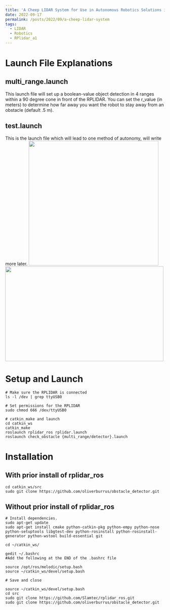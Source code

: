 ```yaml
---
title: 'A Cheep LIDAR System for Use in Autonomous Robotics Solutions in a Simulated Lunar Enviornment'
date: 2022-09-17
permalink: /posts/2022/09/a-cheep-lidar-system
tags:
  - LIDAR
  - Robotics
  - RPlidar_a1
---
```


# Launch File Explanations

## multi_range.launch 

This launch file will set up a boolean-value object detection in 4 ranges within a 90 degree cone in front of the RPLIDAR. You can set the r_value (in meters) to determine how far away you want the robot to stay away from an obstacle (default .5 m).

## test.launch

This is the launch file which will lead to one method of autonomy, will write more later.
<img src="https://lh3.googleusercontent.com/a39E6MGDDaimv_Fx4XfZ_qbYNEcGiLca6w7pcx3Dr-USbVf5Vh3hL951iIkta5L3O5kAdDmFdpzH_cfpJoV2ES0bYfcm6BWSdSNhpCR2JGMEVU13XFk4tpN74zg2FL-gBaRrsY6BswrFVudVg2dYngaGcbSK0Hebh1QcXC6USpEhr_AnYjXNueuIREnEntXnKgTtLeYM0la_6lB6cmfoCgK8vOAGgy0e3pCxbXAN0Fnn8n_0xH2SBCvXY2RB5H6L_IkU4tjDRYoAHgWKm6-JcECat1kIHltguyBSlKYncEMX63hEjb6yiF4y1bOTiQ1z937LtCbob18L-Koq8bPjeKsUjcarjbGXyLFso_Si7ppOZaBLJc-Ui9AUrfLL-ZyaZ_D91Wl8mX1cEKyu-PCtwow-T3QTVqXkoCbULhodtKh-8Pd3Z8lRat7z4BDSGaxH06tI_z0HP2iMjFGUbjJpNqUdwTx9M2KvHAfTk6fPWEFreJ_v9-rR-KQf_xJhWLr_rEEUN_hmAKolDoTySuq8ONyZrIiyMEHzpG0UiyDKL55w1GWUWd8GmxXlfl4H90cNjOYuus_k16vLI85kVwkvo6DuP3tHoAAnYBPSW71RiLxdNmIYBSgAyn90n-kFeT9vZD75KfJYC6N_ipg9DyGFIn_5mCzPrgvJdKgIgzTp_efp4BqGsSAkfHU870YbvjdNat2A5y01o2ZMZ1hsnC99Zhi4-g=w818-h786-no?authuser=0" width=410, height=394/>
<img src="https://lh3.googleusercontent.com/AD9j4HJrWLqfbWlCdmkDjDGa8BY6ZEVVDf_K3KVz7J4j7-NONBi87nR54AGy8Oq29UAVlQuyBFnFmDxH5701AGYQ9aDY3iNtDNUO9Ys6L3JeW6X4WGGr4YIrsGsfkzmdNNfg7OcJJ5xOy2YPNLCqkfVy-aiIAxfds9OphfF0m2X-uA3kc3Ac8WNl7w3hq76MJMNK8Pm1Bi60N3W8cZpdlCGdqIHBaVrIMCwvGbswKS21YI8LzyuXUgQXHt37p3LGnQOXRVLdu225kOUts7GzDFxLUq4Q_kUwnSEOcWIsUWaCvZ9s1bWWq6eHrEvwgvfG8GcG2glzGoA8xvPIJ-3I64x8frfE7dZVcYk2brA1wq4ZOuXPYAi6rhY0lRfHnIu9L5fLPRthkvnHLKx_2R5dXW609kJv_aMV6mkIKNJZuB_rL-w0nLsuwsrbEAAce6jdYNDgQXtNVtDqOtZZL2AbP_f-Lv2bgCTmSPQl2Ydne9E_XD3qX0fbkiM9GM3AOw_QtPUtj0YwHOBVntBsNG9bbxORr65nIyRJxnkplHuK3FDaN3b9BmHpvxKeuGGm1uEgb27f0LyWiC4gk9o1-MXxA-ghXfAfjkNV7cLd3iKmlUef0xj2qHmACIopD39CuaAKqJY9PsCc9R61D0GpMJJNR4t5mj8Aq7ZLAFXGS4LIkJqApQofBImZKo_q_JgP8hn2mELPimXePbkk_8uf4BgESVvQjg=w916-h585-no?authuser=0" width=500, height=300/>

# Setup and Launch
```
# Make sure the RPLIDAR is connected
ls -l /dev | grep ttyUSB0

# Set permissions for the RPLIDAR
sudo chmod 666 /dev/ttyUSB0

# catkin_make and launch
cd catkin_ws
catkin_make
roslaunch rplidar_ros rplidar.launch
roslaunch check_obstacle {multi_range/detector}.launch
```

# Installation
## With prior install of rplidar_ros
```
cd catkin_ws/src
sudo git clone https://github.com/oliverburrus/obstacle_detector.git
```
## Without prior install of rplidar_ros
```
# Install dependencies.
sudo apt-get update
sudo apt-get install cmake python-catkin-pkg python-empy python-nose python-setuptools libgtest-dev python-rosinstall python-rosinstall-generator python-wstool build-essential git

cd ~/catkin_ws/

gedit ~/.bashrc
#Add the following at the END of the .bashrc file

source /opt/ros/melodic/setup.bash
source ~/catkin_ws/devel/setup.bash

# Save and close

source ~/catkin_ws/devel/setup.bash
cd src
sudo git clone https://github.com/Slamtec/rplidar_ros.git
sudo git clone https://github.com/oliverburrus/obstacle_detector.git
```

